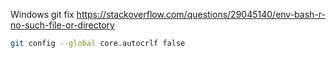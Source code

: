 Windows git fix https://stackoverflow.com/questions/29045140/env-bash-r-no-such-file-or-directory

```bash
git config --global core.autocrlf false
```

